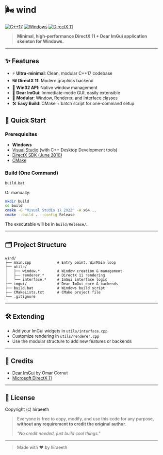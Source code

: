 # 🌬️ wind

[![C++17](https://img.shields.io/badge/C%2B%2B-17-blue.svg)](https://isocpp.org/std/the-standard) [![Windows](https://img.shields.io/badge/Platform-Windows-blue.svg)](https://microsoft.com/windows) [![DirectX 11](https://img.shields.io/badge/DirectX-11-blue.svg)](https://www.microsoft.com/en-us/download/details.aspx?id=17431)

> **Minimal, high-performance DirectX 11 + Dear ImGui application skeleton for Windows.**

---

## ✨ Features

- ⚡ **Ultra-minimal**: Clean, modular C++17 codebase
- 🖼️ **DirectX 11**: Modern graphics backend
- 🎯 **Win32 API**: Native window management
- 🎨 **Dear ImGui**: Immediate-mode GUI, easily extensible
- 🧩 **Modular**: Window, Renderer, and Interface classes
- 🛠️ **Easy Build**: CMake + batch script for one-command setup

## 🚀 Quick Start

### Prerequisites

- **Windows**
- [Visual Studio](https://visualstudio.microsoft.com/) (with C++ Desktop Development tools)
- [DirectX SDK (June 2010)](https://www.microsoft.com/en-us/download/details.aspx?id=6812)
- [CMake](https://cmake.org/)

### Build (One Command)

```sh
build.bat
```

Or manually:

```sh
mkdir build
cd build
cmake -G "Visual Studio 17 2022" -A x64 ..
cmake --build . --config Release
```

The executable will be in `build/Release/`.

---

## 🗂️ Project Structure

```
wind/
├── main.cpp            # Entry point, WinMain loop
├── utils/
│   ├── window.*        # Window creation & management
│   ├── renderer.*      # DirectX 11 rendering
│   └── interface.*     # ImGui interface logic
├── imgui/              # Dear ImGui core & backends
├── build.bat           # Windows build script
├── CMakeLists.txt      # CMake project file
└── .gitignore
```

---

## 🛠️ Extending

- Add your ImGui widgets in `utils/interface.cpp`
- Customize rendering in `utils/renderer.cpp`
- Use the modular structure to add new features or backends

---

## 🤝 Credits

- [Dear ImGui](https://github.com/ocornut/imgui) by Omar Cornut
- [Microsoft DirectX 11](https://docs.microsoft.com/en-us/windows/win32/direct3d11/overviews-direct3d-11-graphics)

---

## 📄 License

Copyright (c) hiraeeth

> Everyone is free to copy, modify, and use this code for any purpose, **without any requirement to credit the original author**.
>
> _"No credit needed, just build cool things."_

---

> Made with ❤️ by hiraeeth
